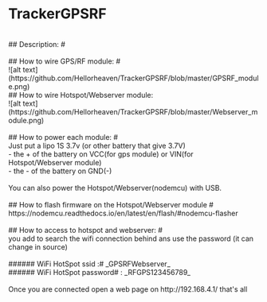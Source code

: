 # TrackerGPSRF <br />
<br />
## Description: # <br />
<br />
## How to wire GPS/RF module: # <br />
![alt text](https://github.com/Hellorheaven/TrackerGPSRF/blob/master/GPSRF_module.png)<br />
## How to wire Hotspot/Webserver module:<br />
![alt text](https://github.com/Hellorheaven/TrackerGPSRF/blob/master/Webserver_module.png)<br />
<br />
## How to power each module: # <br />
Just put a lipo 1S 3.7v (or other battery that give 3.7V) <br />
- the + of the battery on VCC(for gps module) or VIN(for Hotspot/Webserver module) <br />
- the - of the battery on GND(-)<br />
<br />
You can also power the Hotspot/Webserver(nodemcu) with USB.<br />
<br />
## How to flash firmware on the Hotspot/Webserver module # <br />
https://nodemcu.readthedocs.io/en/latest/en/flash/#nodemcu-flasher<br />
<br />
## How to access to hotspot and webserver: # <br />
you add to search the wifi connection behind ans use the password (it can change in source)<br />
<br />
###### WiFi HotSpot ssid :# _GPSRFWebserver_ <br />
###### WiFi HotSpot password# : _RFGPS123456789_ <br />
<br />
Once you are connected open a web page on http://192.168.4.1/ that's all<br />
